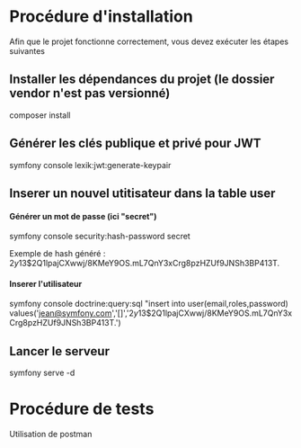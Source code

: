 # Procédure d'installation 
Afin que le projet fonctionne correctement, vous devez exécuter les étapes suivantes

## Installer les dépendances du projet (le dossier vendor n'est pas versionné)
composer install

## Générer les clés publique et privé pour JWT
symfony console lexik:jwt:generate-keypair

## Inserer un nouvel utitisateur dans la table user
#### Générer un mot de passe (ici "secret")
symfony console security:hash-password secret

Exemple de hash généré : $2y$13$2Q1lpajCXwwj/8KMeY9OS.mL7QnY3xCrg8pzHZUf9JNSh3BP413T.
#### Inserer l'utilisateur 
symfony console doctrine:query:sql "insert into user(email,roles,password) values('jean@symfony.com','[]','$2y$13$2Q1lpajCXwwj/8KMeY9OS.mL7QnY3xCrg8pzHZUf9JNSh3BP413T.')

## Lancer le serveur
symfony serve -d

# Procédure de tests
Utilisation de postman




